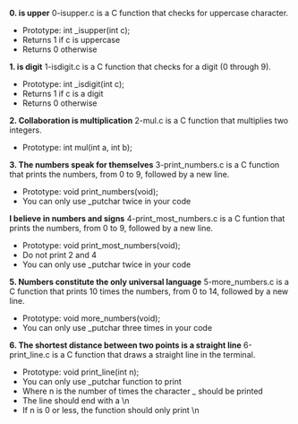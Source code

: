 **0. is upper**
0-isupper.c is a C function that checks for uppercase character.
- Prototype: int \_isupper(int c);
- Returns 1 if c is uppercase
- Returns 0 otherwise

**1. is digit**
1-isdigit.c is a C function that checks for a digit (0 through 9).
- Prototype: int \_isdigit(int c);
- Returns 1 if c is a digit
- Returns 0 otherwise

**2. Collaboration is multiplication**
2-mul.c is a C function that multiplies two integers.
- Prototype: int mul(int a, int b);

**3. The numbers speak for themselves**
3-print_numbers.c is a C function that prints the numbers, from 0 to 9, followed by a new line.
- Prototype: void print_numbers(void);
- You can only use \_putchar twice in your code

**I believe in numbers and signs**
4-print_most_numbers.c is a C funtion that prints the numbers, from 0 to 9, followed by a new line.
- Prototype: void print_most_numbers(void);
- Do not print 2 and 4
- You can only use \_putchar twice in your code

**5. Numbers constitute the only universal language**
5-more_numbers.c is a C function that prints 10 times the numbers, from 0 to 14, followed by a new line.
- Prototype: void more_numbers(void);
- You can only use \_putchar three times in your code

**6. The shortest distance between two points is a straight line**
6-print_line.c is a C function  that draws a straight line in the terminal.
- Prototype: void print_line(int n);
- You can only use \_putchar function to print
- Where n is the number of times the character _ should be printed
- The line should end with a \n
- If n is 0 or less, the function should only print \n
